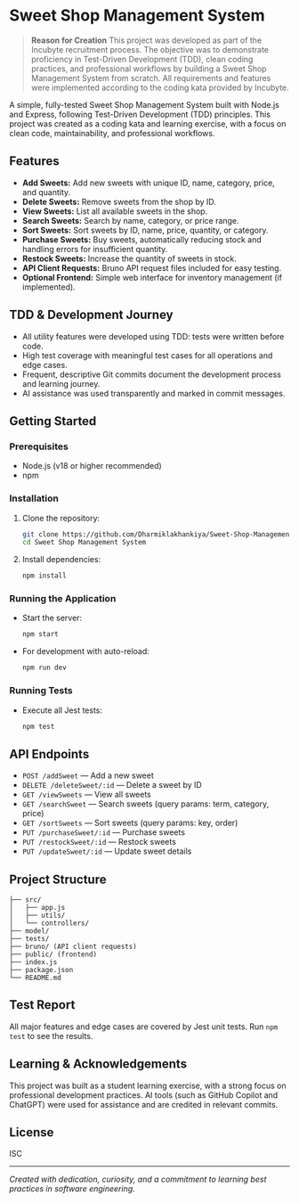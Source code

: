 # Sweet Shop Management System

> **Reason for Creation**
> This project was developed as part of the Incubyte recruitment process. The objective was to demonstrate proficiency in Test-Driven Development (TDD), clean coding practices, and professional workflows by building a Sweet Shop Management System from scratch. All requirements and features were implemented according to the coding kata provided by Incubyte.

A simple, fully-tested Sweet Shop Management System built with Node.js and Express, following Test-Driven Development (TDD) principles. This project was created as a coding kata and learning exercise, with a focus on clean code, maintainability, and professional workflows.

## Features
- **Add Sweets:** Add new sweets with unique ID, name, category, price, and quantity.
- **Delete Sweets:** Remove sweets from the shop by ID.
- **View Sweets:** List all available sweets in the shop.
- **Search Sweets:** Search by name, category, or price range.
- **Sort Sweets:** Sort sweets by ID, name, price, quantity, or category.
- **Purchase Sweets:** Buy sweets, automatically reducing stock and handling errors for insufficient quantity.
- **Restock Sweets:** Increase the quantity of sweets in stock.
- **API Client Requests:** Bruno API request files included for easy testing.
- **Optional Frontend:** Simple web interface for inventory management (if implemented).

## TDD & Development Journey
- All utility features were developed using TDD: tests were written before code.
- High test coverage with meaningful test cases for all operations and edge cases.
- Frequent, descriptive Git commits document the development process and learning journey.
- AI assistance was used transparently and marked in commit messages.

## Getting Started

### Prerequisites
- Node.js (v18 or higher recommended)
- npm

### Installation
1. Clone the repository:
   ```bash
   git clone https://github.com/Dharmiklakhankiya/Sweet-Shop-Management-System
   cd Sweet Shop Management System
   ```
2. Install dependencies:
   ```bash
   npm install
   ```

### Running the Application
- Start the server:
  ```bash
  npm start
  ```
- For development with auto-reload:
  ```bash
  npm run dev
  ```

### Running Tests
- Execute all Jest tests:
  ```bash
  npm test
  ```

## API Endpoints
- `POST /addSweet` — Add a new sweet
- `DELETE /deleteSweet/:id` — Delete a sweet by ID
- `GET /viewSweets` — View all sweets
- `GET /searchSweet` — Search sweets (query params: term, category, price)
- `GET /sortSweets` — Sort sweets (query params: key, order)
- `PUT /purchaseSweet/:id` — Purchase sweets
- `PUT /restockSweet/:id` — Restock sweets
- `PUT /updateSweet/:id` — Update sweet details

## Project Structure
```
├── src/
│   ├── app.js
│   ├── utils/
│   └── controllers/
├── model/
├── tests/
├── bruno/ (API client requests)
├── public/ (frontend)
├── index.js
├── package.json
└── README.md
```

## Test Report
All major features and edge cases are covered by Jest unit tests. Run `npm test` to see the results.

## Learning & Acknowledgements
This project was built as a student learning exercise, with a strong focus on professional development practices. AI tools (such as GitHub Copilot and ChatGPT) were used for assistance and are credited in relevant commits.

## License
ISC

---

*Created with dedication, curiosity, and a commitment to learning best practices in software engineering.*

